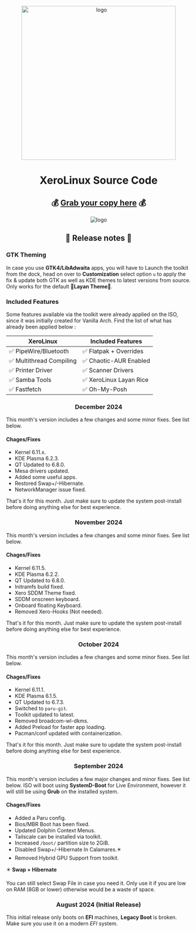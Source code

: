 <p align="center">
    <img width="420" src="https://i.imgur.com/QWqMIsr.png" alt="logo">
</p>

<h1 align="center">XeroLinux Source Code</h1>

<h2 align="center">💰 <a href="https://ko-fi.com/s/cf9def9630" target="_blank"><strong>Grab your copy here</strong></a> 💰</h2>

<p align="center">
    <img src="https://i.imgur.com/ejZ1ZQv.png" alt="logo">
</p>

<h2 align="center">🚀 Release notes 🚀</h2>

### GTK Theming

In case you use **GTK4/LibAdwaita** apps, you will have to Launch the toolkit from the dock, head on over to **Customization** select option `u` to apply the fix & update both GTK as well as KDE themes to latest versions from source. Only works for the default 🎨**Layan Theme**🎨.

### Included Features

Some features available via the toolkit were already applied on the ISO, since it was initially created for Vanilla Arch. Find the list of what has already been applied below :

<div align="center">

| XeroLinux                | Included Features       |
| ----------------------   | ----------------------  |
| ✅ PipeWire/Bluetooth    | ✅ Flatpak + Overrides  |
| ✅ Multithread Compiling | ✅ Chaotic-AUR Enabled  |
| ✅ Printer Driver        | ✅ Scanner Drivers      |
| ✅ Samba Tools           | ✅ XeroLinux Layan Rice |
| ✅ Fastfetch             | ✅ Oh-My-Posh           |

</div>

<h3 align="center">December 2024</h3>

This month's version includes a few changes and some minor fixes. See list below.

#### Chages/Fixes

- Kernel 6.11.x.
- KDE Plasma 6.2.3.
- QT Updated to 6.8.0.
- Mesa drivers updated.
- Added some useful apps.
- Restored Swap+/-Hibernate.
- NetworkManager issue fixed.

That's it for this month. Just make sure to update the system post-install before doing anything else for best experience.

<h3 align="center">November 2024</h3>

This month's version includes a few changes and some minor fixes. See list below.

#### Chages/Fixes

- Kernel 6.11.5.
- KDE Plasma 6.2.2.
- QT Updated to 6.8.0.
- Initramfs build fixed.
- Xero SDDM Theme fixed.
- SDDM onscreen keyboard.
- Onboard floating Keyboard.
- Removed Xero-Hooks (Not needed).

That's it for this month. Just make sure to update the system post-install before doing anything else for best experience.

<h3 align="center">October 2024</h3>

This month's version includes a few changes and some minor fixes. See list below.

#### Chages/Fixes

- Kernel 6.11.1.
- KDE Plasma 6.1.5.
- QT Updated to 6.7.3.
- Switched to `paru-git`.
- Toolkit updated to latest.
- Removed broadcom-wl-dkms.
- Added Preload for faster app loading.
- Pacman/conf updated with containerization.

That's it for this month. Just make sure to update the system post-install before doing anything else for best experience.

<h3 align="center">September 2024</h3>

This month's version includes a few major changes and minor fixes. See list below. ISO will boot using **SystemD-Boot** for Live Environment, however it will still be using **Grub** on the installed system.

#### Chages/Fixes

- Added a Paru config.
- Bios/MBR Boot has been fixed.
- Updated Dolphin Context Menus.
- Tailscale can be installed via toolkit.
- Increased `/boot/` partition size to 2GiB.
- Disabled Swap+/-Hibernate In Calamares.✴️
- Removed Hybrid GPU Support from toolkit.

✴️ **Swap + Hibernate**

You can still select Swap File in case you need it. Only use it if you are low on RAM (8GB or lower) otherwise would be a waste of space.

<h3 align="center">August 2024 (Initial Release)</h3>

This initial release only boots on **EFI** machines, **Legacy Boot** is broken. Make sure you use it on a modern *EFI* system.
